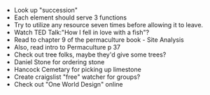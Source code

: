 * Look up "succession"
* Each element should serve 3 functions
* Try to utilize any resource seven times before allowing it to leave.
* Watch TED Talk:"How I fell in love with a fish"?
* Read to chapter 9 of the permaculture book - Site Analysis
* Also, read intro to Permaculture p 37
* Check out tree folks, maybe they'd give some trees? 
* Daniel Stone for ordering stone
* Hancock Cemetary for picking up limestone
* Create craigslist "free" watcher for groups?
* Check out "One World Design" online
